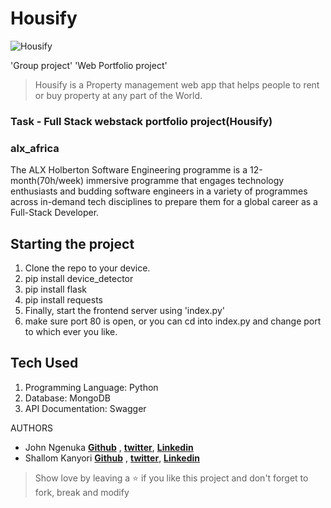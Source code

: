 # Housify
![Housify](https://i.imgur.com/WYxEU00.png)

'Group project' 'Web Portfolio project'

> Housify is a Property management web app that helps people to rent or buy property at any part of the World.  


### Task - Full Stack webstack portfolio project(Housify)

### alx_africa
The ALX Holberton Software Engineering programme is a 12-month(70h/week) immersive programme that engages technology enthusiasts and budding software engineers in a variety of programmes across in-demand tech disciplines to prepare them for a global career as a Full-Stack Developer.

## Starting the project

1. Clone the repo to your device.
2. pip install device_detector
3. pip install flask
4. pip install requests
5. Finally, start the frontend server using 'index.py'
6. make sure port 80 is open, or you can cd into index.py and change port to which ever you like.

## Tech Used

1. Programming Language: Python
2. Database: MongoDB
3. API Documentation: Swagger

AUTHORS

* John Ngenuka **[Github](https://github.com/nazarKsn)** , **[twitter](https://twitter.com/lordjohnex)**, **[Linkedin](https://www.linkedin.com/in/emeka-john-a48763266/)**
* Shallom Kanyori **[Github](https://github.com/shallomkanyori)** , **[twitter](https://twitter.com/shallomkanyori)**, **[Linkedin](https://www.linkedin.com/in/shallom-kanyori-613148254/)**



> Show love by leaving a ⭐️ if you like this project and don't forget to fork, break and modify 